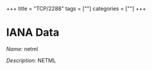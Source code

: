 +++
title = "TCP/2288"
tags = [""]
categories = [""]
+++

# IANA Data

_Name:_ netml

_Description:_ NETML

